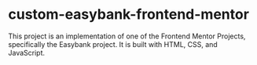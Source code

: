 # custom-easybank-frontend-mentor
This project is an implementation of one of the Frontend Mentor Projects, specifically the Easybank project. It is built with HTML, CSS, and JavaScript.
